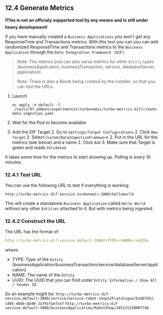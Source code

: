 

## 12.4 Generate Metrics

**❗This is not an officialy supported tool by any means and is still under heavy development!**

If you have manually created a `Business Applications` you won't get any ResponseTime and Transactions metrics.
With this tool you can you can add randomized ResponseTime and Transactions metrics to the `Business Application` through the `Data Integration Framework (DIF)`.

> Note: The metrics pod can also serve metrics for other `Entity` types (businessApplication, businessTransaction, service, databaseServer, application)
> 
> Note: There is also a Route being created by the installer, so that you can test the URLs.
> 

1. Launch

	```shell
	oc apply -n default -f ./tools/97_addons/experimental/turbonomic/turbo-metrics-dif/create-data-ingestion.yaml
	```

1. Wait for the Pod to become available
1. Add the DIF Target
	2. Go to `Settings/Target Configurations`
	2. Click `New Target`
	2. Select `Custom/DataIngestionFramework`
	2. Put in the URL for the metrics (see below) and a name
	2. Click `Add`
	3. Make sure that Target is green and reads `Validated`

It takes some time for the metrics to start showing up. Polling is every 10 minutes 

### 12.4.1 Test URL

You can use the following URL to test if everything is working:

`http://turbo-metrics-dif-service.turbonomic:3000/helloworld`

This will create a standalone `Business Application` called `Hello World` without any other `Entities` attached to it. 
But with metrics being ingested.

### 12.4.2 Construct the URL

The URL has the format of:

```yaml
http://turbo-metrics-dif-service.default:3000/<TYPE>/<NAME>/<UUID>
```

where:

- TYPE: Type of the `Entity` (businessApplication/businessTransaction/service/databaseServer/application)
- NAME: The name of the `Entity`
- UUID: The UUID that you can find under `Entity Information / Show All / Vendor ID`

So an example might be:
`http://turbo-metrics-dif-service.default:3000/service/Service-robot-shop%2Fcatalogue/b2d6fd52-c895-469e-bb98-2a791faefce7`
`http://turbo-metrics-dif-service.default:3000/businessApplication/RobotShop/285215220007744`


